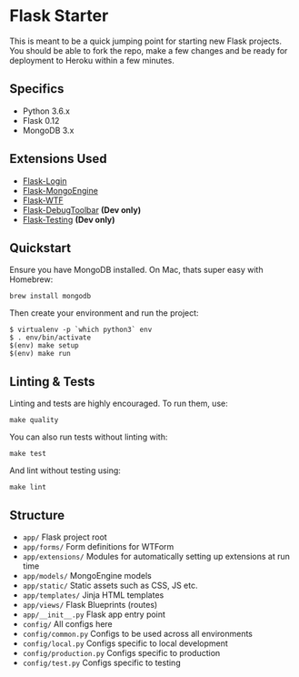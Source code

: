 Flask Starter
=============
This is meant to be a quick jumping point for starting new Flask projects. You
should be able to fork the repo, make a few changes and be ready for deployment
to Heroku within a few minutes.

Specifics
---------
- Python 3.6.x
- Flask 0.12
- MongoDB 3.x

Extensions Used
---------------
- [Flask-Login](https://flask-login.readthedocs.io/en/latest/)
- [Flask-MongoEngine](http://docs.mongoengine.org/projects/flask-mongoengine/en/latest/)
- [Flask-WTF](https://flask-wtf.readthedocs.io/en/stable/)
- [Flask-DebugToolbar](https://flask-debugtoolbar.readthedocs.io/en/latest/) **(Dev only)**
- [Flask-Testing](https://pythonhosted.org/Flask-Testing/) **(Dev only)**

Quickstart
----------
Ensure you have MongoDB installed. On Mac, thats super easy with Homebrew:

```
brew install mongodb
```

Then create your environment and run the project:

```
$ virtualenv -p `which python3` env
$ . env/bin/activate
$(env) make setup
$(env) make run
```

Linting & Tests
---------------
Linting and tests are highly encouraged. To run them, use:

```
make quality
```

You can also run tests without linting with:

```
make test
```

And lint without testing using:

```
make lint
```

Structure
---------
- `app/` Flask project root
- `app/forms/` Form definitions for WTForm
- `app/extensions/` Modules for automatically setting up extensions at run time
- `app/models/` MongoEngine models
- `app/static/` Static assets such as CSS, JS etc.
- `app/templates/` Jinja HTML templates
- `app/views/` Flask Blueprints (routes)
- `app/__init__.py` Flask app entry point
- `config/` All configs here
- `config/common.py` Configs to be used across all environments
- `config/local.py` Configs specific to local development
- `config/production.py` Configs specific to production
- `config/test.py` Configs specific to testing
